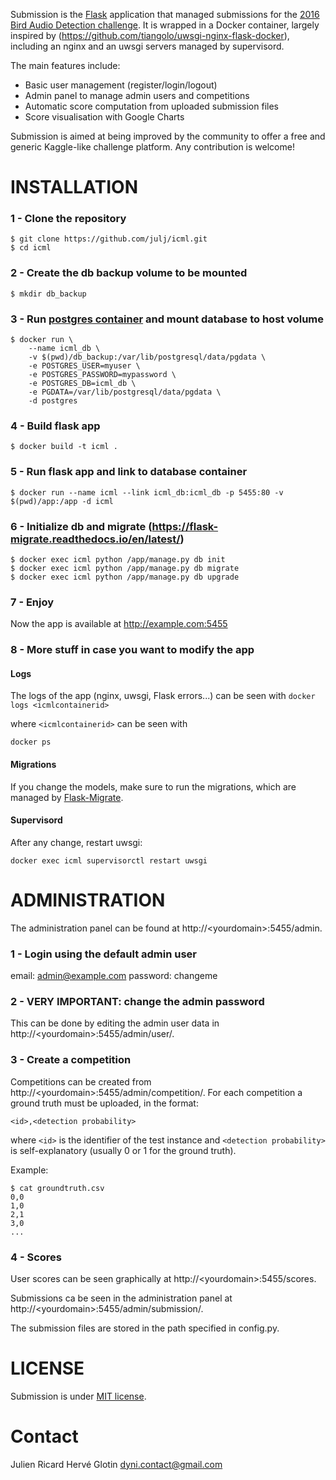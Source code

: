 Submission is the [Flask](http://flask.pocoo.org/) application that managed submissions for the [2016 Bird Audio Detection challenge](http://machine-listening.eecs.qmul.ac.uk/bird-audio-detection-challenge/). 
It is wrapped in a Docker container, largely inspired by (https://github.com/tiangolo/uwsgi-nginx-flask-docker), including an nginx and an uwsgi servers managed by supervisord.

The main features include:
* Basic user management (register/login/logout)
* Admin panel to manage admin users and competitions
* Automatic score computation from uploaded submission files
* Score visualisation with Google Charts

Submission is aimed at being improved by the community to offer a free and generic Kaggle-like challenge platform. Any contribution is welcome!

# INSTALLATION
 
### 1 - Clone the repository
```
$ git clone https://github.com/julj/icml.git
$ cd icml
```
 
### 2 - Create the db backup volume to be mounted
`$ mkdir db_backup`

### 3 - Run [postgres container](https://hub.docker.com/_/postgres/) and mount database to host volume
```
$ docker run \
    --name icml_db \
    -v $(pwd)/db_backup:/var/lib/postgresql/data/pgdata \
    -e POSTGRES_USER=myuser \
    -e POSTGRES_PASSWORD=mypassword \
    -e POSTGRES_DB=icml_db \
    -e PGDATA=/var/lib/postgresql/data/pgdata \
    -d postgres
```
 
### 4 - Build flask app
`$ docker build -t icml .`
 
### 5 - Run flask app and link to database container
`$ docker run --name icml --link icml_db:icml_db -p 5455:80 -v $(pwd)/app:/app -d icml`
 
### 6 - Initialize db and migrate (https://flask-migrate.readthedocs.io/en/latest/)
```
$ docker exec icml python /app/manage.py db init
$ docker exec icml python /app/manage.py db migrate
$ docker exec icml python /app/manage.py db upgrade
```
 
### 7 - Enjoy
Now the app is available at http://example.com:5455

### 8 - More stuff in case you want to modify the app

#### Logs
The logs of the app (nginx, uwsgi, Flask errors...) can be seen with
`docker logs <icmlcontainerid>`

where `<icmlcontainerid>` can be seen with

`docker ps`

#### Migrations
If you change the models, make sure to run the migrations, which are managed by [Flask-Migrate](https://flask-migrate.readthedocs.io/en/latest/).

#### Supervisord
After any change, restart uwsgi:

`docker exec icml supervisorctl restart uwsgi`

 
# ADMINISTRATION
 
 The administration panel can be found at http://&lt;yourdomain&gt;:5455/admin.
 
### 1 - Login using the default admin user
email: admin@example.com
password: changeme
 
### 2 - VERY IMPORTANT: change the admin password

This can be done by editing the admin user data in http://&lt;yourdomain&gt;:5455/admin/user/.
 
### 3 - Create a competition
Competitions can be created from http://&lt;yourdomain&gt;:5455/admin/competition/. 
For each competition a ground truth must be uploaded, in the format: 
 
`<id>,<detection probability> `
 
where `<id>` is the identifier of the test instance and `<detection probability>` is self-explanatory (usually 0 or 1 for the ground truth). 
 
Example: 
 
```
$ cat groundtruth.csv
0,0 
1,0 
2,1 
3,0 
...
```

### 4 - Scores
User scores can be seen graphically at http://&lt;yourdomain&gt;:5455/scores.

Submissions ca be seen in the administration panel at http://&lt;yourdomain&gt;:5455/admin/submission/.

The submission files are stored in the path specified in config.py.

# LICENSE

Submission is under [MIT license](https://en.wikipedia.org/wiki/MIT_License).

# Contact

Julien Ricard
Hervé Glotin
dyni.contact@gmail.com

